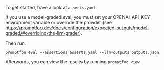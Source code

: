 To get started, have a look at `asserts.yaml`

If you use a model-graded eval, you must set your OPENAI_API_KEY environment variable or override the provider (see https://promptfoo.dev/docs/configuration/expected-outputs/model-graded/#overriding-the-llm-grader).

Then run:
```
promptfoo eval --assertions asserts.yaml --llm-outputs outputs.json
```

Afterwards, you can view the results by running `promptfoo view`
